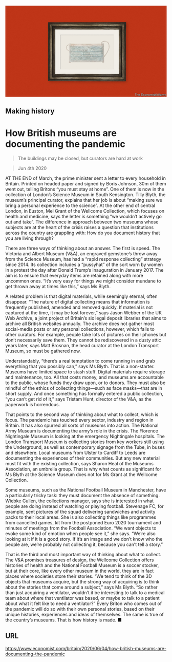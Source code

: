 ![](./images/20200606_BRD002_0.jpg)

## Making history

# How British museums are documenting the pandemic

> The buildings may be closed, but curators are hard at work

> Jun 4th 2020

AT THE END of March, the prime minister sent a letter to every household in Britain. Printed on headed paper and signed by Boris Johnson, 30m of them went out, telling Britons “you must stay at home”. One of them is now in the collection of London’s Science Museum in South Kensington. Tilly Blyth, the museum’s principal curator, explains that her job is about “making sure we bring a personal experience to the science”. At the other end of central London, in Euston, Mel Grant of the Wellcome Collection, which focuses on health and medicine, says the letter is something “we wouldn’t actively go out and take”. The difference in approach between two museums whose subjects are at the heart of the crisis raises a question that institutions across the country are grappling with: How do you document history that you are living through?

There are three ways of thinking about an answer. The first is speed. The Victoria and Albert Museum (V&A), an engraved gemstone’s throw away from the Science Museum, has had a “rapid response collecting” strategy since 2014. Its collection includes a “pussyhat” of the sort worn by women in a protest the day after Donald Trump’s inauguration in January 2017. The aim is to ensure that everyday items are retained along with more uncommon ones. “It’s very easy for things we might consider mundane to get thrown away at times like this,” says Ms Blyth.

A related problem is that digital materials, while seemingly eternal, often disappear. “The nature of digital collecting means that information is frequently published, amended and removed quickly. If material is not captured at the time, it may be lost forever,” says Jason Webber of the UK Web Archive, a joint project of Britain’s six legal deposit libraries that aims to archive all British websites annually. The archive does not gather most social-media posts or any personal collections, however, which falls to other curators. For example, people take lots of pictures on their phones but don’t necessarily save them. They cannot be rediscovered in a dusty attic years later, says Matt Brosnan, the head curator at the London Transport Museum, so must be gathered now.

Understandably, “there’s a real temptation to come running in and grab everything that you possibly can,” says Ms Blyth. That is a non-starter. Museums have limited space to stash stuff. Digital materials require storage and maintenance, too. All that costs money, and museums are accountable to the public, whose funds they draw upon, or to donors. They must also be mindful of the ethics of collecting things—such as face masks—that are in short supply. And once something has formally entered a public collection, “you can’t get rid of it,” says Tristam Hunt, director of the V&A, as the paperwork is horrendous.

That points to the second way of thinking about what to collect, which is focus. The pandemic has touched every sector, industry and region in Britain. It has also spurred all sorts of museums into action. The National Army Museum is documenting the army’s role in the crisis. The Florence Nightingale Museum is looking at the emergency Nightingale hospitals. The London Transport Museum is collecting stories from key workers still using the Underground, as well as contemporary signage from the Tube, in buses and elsewhere. Local museums from Ulster to Cardiff to Leeds are documenting the experiences of their communities. But any new material must fit with the existing collection, says Sharon Heal of the Museums Association, an umbrella group. That is why what counts as significant for Ms Blyth at the Science Museum does not for Ms Grant at the Wellcome Collection.

Some museums, such as the National Football Museum in Manchester, have a particularly tricky task: they must document the absence of something. Wiebke Cullen, the collections manager, says she is interested in what people are doing instead of watching or playing football. Stevenage FC, for example, sent pictures of the squad delivering sandwiches and activity packs to their local areas. She is also collecting things like programmes from cancelled games, kit from the postponed Euro 2020 tournament and minutes of meetings from the Football Association. “We want objects to evoke some kind of emotion when people see it,” she says. “We’re also looking at it if it is a good story. If it’s an image and we don’t know who the people are, we’re probably not collecting it, because you can’t tell a story.”

That is the third and most important way of thinking about what to collect. The V&A promises treasures of design, the Wellcome Collection offers histories of health and the National Football Museum is a soccer stocker, but at their core, like every other museum in the world, they are in fact places where societies store their stories. “We tend to think of the 3D objects that museums acquire, but the strong way of acquiring is to think about the stories that come around a subject,” says Ms Blyth. “So rather than just acquiring a ventilator, wouldn’t it be interesting to talk to a medical team about where that ventilator was based, or maybe to talk to a patient about what it felt like to need a ventilator?” Every Briton who comes out of the pandemic will do so with their own personal stories, based on their unique histories, experiences and ideas of themselves. The same is true of the country’s museums. That is how history is made. ■

## URL

https://www.economist.com/britain/2020/06/04/how-british-museums-are-documenting-the-pandemic

